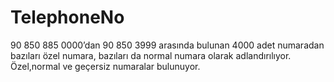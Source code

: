 # TelephoneNo
90 850 885 0000’dan 90 850 3999 arasında bulunan 4000 adet numaradan bazıları özel numara, bazıları da normal numara olarak
adlandırılıyor. Özel,normal ve geçersiz numaralar bulunuyor. 

